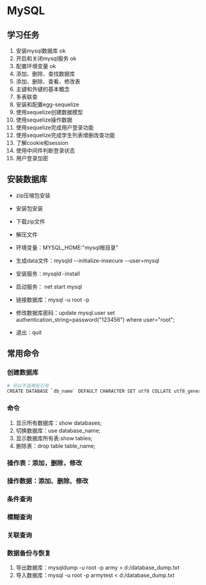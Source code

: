 # MySQL

## 学习任务

1. 安装mysql数据库 ok
2. 开启和关闭mysql服务 ok
3. 配置环境变量 ok
4. 添加、删除、查找数据库
5. 添加、删除、查看、修改表
6. 主键和外键的基本概念
7. 多表联查
8. 安装和配置egg-sequelize
9. 使用sequelize创建数据模型
10. 使用sequelize操作数据
11. 使用sequelize完成用户登录功能
12. 使用sequelize完成学生列表增删改查功能
13. 了解cookie和session
14. 使用中间件判断登录状态
15. 用户登录加密



## 安装数据库

* zip压缩包安装
* 安装包安装

* 下载zip文件
* 解压文件
* 环境变量：MYSQL_HOME:"mysql根目录"
* 生成data文件：mysqld --initialize-insecure --user=mysql
* 安装服务：mysqld -install
* 启动服务： net start mysql
* 链接数据库：mysql -u root -p
* 修改数据库密码：update mysql.user set authentication_string=password("123456") where user="root";
* 退出：quit

## 常用命令



### 创建数据库

``` bash
# 可以不适用反引号
CREATE DATABASE `db_name` DEFAULT CHARACTER SET utf8 COLLATE utf8_general_ci; 
```

### 命令

1. 显示所有数据库：show databases;
2. 切换数据库：use database_name;
3. 显示数据库所有表:show tables;
4. 删除表：drop table table_name;

### 操作表：添加，删除，修改

### 操作数据：添加、删除、修改

### 条件查询

### 模糊查询

### 关联查询

### 数据备份与恢复

1. 导出数据库：mysqldump -u root -p army > d:/database_dump.txt
2. 导入数据库：mysql -u root -p armytest < d:/database_dump.txt
